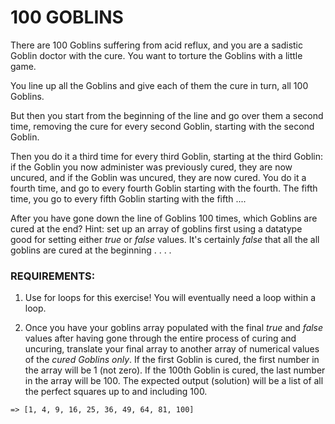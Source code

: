 # 100 GOBLINS

There are 100 Goblins suffering from acid reflux, and you are a sadistic Goblin doctor with 
the cure. You want to torture the Goblins with a little game.  

You line up all the Goblins and 
give each of them the cure in turn, all 100 Goblins.  

But then you start from the beginning of the line and go over them a second time, removing the cure for every second Goblin, starting with the second Goblin.  
 
Then you do it a third time for every third Goblin, starting at the third Goblin: if the Goblin you now administer was previously cured, they are now uncured, and if the Goblin was uncured, they are now cured. You do it a fourth time, and go to every fourth Goblin starting with the fourth. The fifth time, you go to every fifth Goblin starting with the fifth ....  

After you have gone down the line of Goblins 100 times, which Goblins are cured at the end?
Hint: set up an array of goblins first using a datatype good for setting either *true* or *false* 
values. It's certainly *false* that all the all goblins are cured at the beginning . . . .

### REQUIREMENTS:
1. Use for loops for this exercise! You will eventually need a loop within a loop.

2. Once you have your goblins array populated with the final *true* and *false* values after having gone through the entire process of curing and uncuring, translate your final array to another array of numerical values of the *cured Goblins only*. If the first Goblin is cured, the first number in the array will be 1 (not zero). If the 100th Goblin is cured, the last number in the array will be 100. The expected output (solution) will be a list of all the perfect squares up to and including 100.

```
=> [1, 4, 9, 16, 25, 36, 49, 64, 81, 100]
```